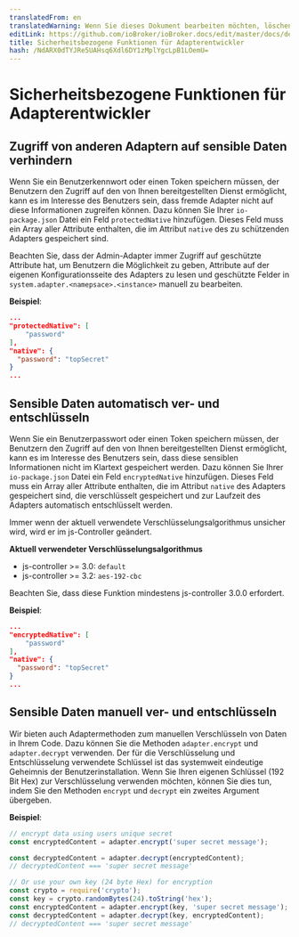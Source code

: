 ```yaml
---
translatedFrom: en
translatedWarning: Wenn Sie dieses Dokument bearbeiten möchten, löschen Sie bitte das Feld "translationsFrom". Andernfalls wird dieses Dokument automatisch erneut übersetzt
editLink: https://github.com/ioBroker/ioBroker.docs/edit/master/docs/de/dev/adaptersecurity.md
title: Sicherheitsbezogene Funktionen für Adapterentwickler
hash: /NdARX0dTYJRe5UAHsq6Xdl6DY1zMplYgcLpB1LOemU=
---
```

# Sicherheitsbezogene Funktionen für Adapterentwickler
## Zugriff von anderen Adaptern auf sensible Daten verhindern
Wenn Sie ein Benutzerkennwort oder einen Token speichern müssen, der Benutzern den Zugriff auf den von Ihnen bereitgestellten Dienst ermöglicht, kann es im Interesse des Benutzers sein, dass fremde Adapter nicht auf diese Informationen zugreifen können.
Dazu können Sie Ihrer `io-package.json` Datei ein Feld `protectedNative` hinzufügen. Dieses Feld muss ein Array aller Attribute enthalten, die im Attribut `native` des zu schützenden Adapters gespeichert sind.

Beachten Sie, dass der Admin-Adapter immer Zugriff auf geschützte Attribute hat, um Benutzern die Möglichkeit zu geben, Attribute auf der eigenen Konfigurationsseite des Adapters zu lesen und geschützte Felder in `system.adapter.<namepsace>.<instance>` manuell zu bearbeiten.

__Beispiel__:

```json
...
"protectedNative": [
    "password"
],
"native": {
  "password": "topSecret"
}
...
```

## Sensible Daten automatisch ver- und entschlüsseln
Wenn Sie ein Benutzerpasswort oder einen Token speichern müssen, der Benutzern den Zugriff auf den von Ihnen bereitgestellten Dienst ermöglicht, kann es im Interesse des Benutzers sein, dass diese sensiblen Informationen nicht im Klartext gespeichert werden.
Dazu können Sie Ihrer `io-package.json` Datei ein Feld `encryptedNative` hinzufügen. Dieses Feld muss ein Array aller Attribute enthalten, die im Attribut `native` des Adapters gespeichert sind, die verschlüsselt gespeichert und zur Laufzeit des Adapters automatisch entschlüsselt werden.

Immer wenn der aktuell verwendete Verschlüsselungsalgorithmus unsicher wird, wird er im js-Controller geändert.

__Aktuell verwendeter Verschlüsselungsalgorithmus__

- js-controller >= 3.0: `default`
- js-controller >= 3.2: `aes-192-cbc`

Beachten Sie, dass diese Funktion mindestens js-controller 3.0.0 erfordert.

__Beispiel__:

```json
...
"encryptedNative": [
    "password"
],
"native": {
  "password": "topSecret"
}
...
```

## Sensible Daten manuell ver- und entschlüsseln
Wir bieten auch Adaptermethoden zum manuellen Verschlüsseln von Daten in Ihrem Code.
Dazu können Sie die Methoden `adapter.encrypt` und `adapter.decrypt` verwenden. Der für die Verschlüsselung und Entschlüsselung verwendete Schlüssel ist das systemweit eindeutige Geheimnis der Benutzerinstallation. Wenn Sie Ihren eigenen Schlüssel (192 Bit Hex) zur Verschlüsselung verwenden möchten, können Sie dies tun, indem Sie den Methoden `encrypt` und `decrypt` ein zweites Argument übergeben.

__Beispiel__:

```javascript
// encrypt data using users unique secret
const encryptedContent = adapter.encrypt('super secret message');

const decryptedContent = adapter.decrypt(encryptedContent);
// decryptedContent === 'super secret message'

// Or use your own key (24 byte Hex) for encryption
const crypto = require('crypto');
const key = crypto.randomBytes(24).toString('hex');
const encryptedContent = adapter.encrypt(key, 'super secret message');
const decryptedContent = adapter.decrypt(key, encryptedContent);
// decryptedContent === 'super secret message'
```